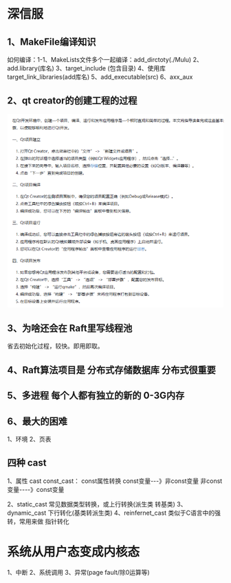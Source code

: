 # 深信服
## 1、MakeFile编译知识
如何编译：1-1、MakeLists文件多个一起编译：add_dirctoty(./Mulu)
2、add.library(库名)
3、target_include (包含目录)
4、使用库target_link_libraries(add库名)
5、add_executable(src)
6、axx_aux

## 2、qt creator的创建工程的过程
![alt text](image.png)

## 3、为啥还会在 Raft里写线程池
省去初始化过程，较快。即用即取。

## 4、Raft算法项目是 分布式存储数据库  分布式很重要

## 5、多进程 每个人都有独立的新的 0-3G内存

## 6、最大的困难 
1、环境 2、页表

## 四种 cast
1、属性 cast  const_cast： const属性转换  const变量---》非const变量    非const变量----》const变量

2、static_cast  常见数据类型转换，或上行转换(派生类 转基类)  3、dynamic_cast 下行转化(基类转派生类)  4、reinfernet_cast  类似于C语言中的强转，常用来做 指针转化

# 系统从用户态变成内核态
1、中断  2、系统调用  3、异常(page fault/除0运算等)